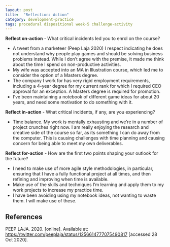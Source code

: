 ```yaml
---
layout: post
title:  "Reflection: Action"
category: development-practice
tags: procedural dispositional week-5 challenge-activity
---
```

**Reflect on-action** - What critical incidents led you to enrol on the course?

* A tweet from a marketeer (Peep Laja 2020) I respect indicating he does not understand why people play games and should be solving business problems instead. While I don’t agree with the premise, it made me think about the time I spend on non-productive activities.
* My wife was accepted into an MA in Illustration course, which led me to consider the option of a Masters degree.
* The company I work for has very rigid employment requirements, including a 4-year degree for my current rank for which I required CEO approval for an exception. A Masters degree is required for promotion.
* I’ve been maintaining a notebook of different game ideas for about 20 years, and need some motivation to do something with it.

**Reflect in-action** - What critical incidents, if any, are you experiencing?
* Time balance. My work is mentally exhausting and we’re in a number of project crunches right now. I am really enjoying the research and creative side of the course so far, as its something I can do away from the computer. This is causing challenges with time planning and causing concern for being able to meet my own deliverables.

**Reflect for-action** - How are the first two points shaping your outlook for the future?
* I need to make use of more agile style methodologies, in particular, ensuring that I have a fully functional project at all times, and then refining and improving when time is available.
* Make use of the skills and techniques I’m learning and apply them to my work projects to increase my practice time.
* I have been avoiding using my notebook ideas, not wanting to waste them. I will make use of these.

## References

PEEP LAJA. 2020. [online]. Available at: https://twitter.com/peeplaja/status/1256614777075490817 [accessed 28 Oct 2020].

